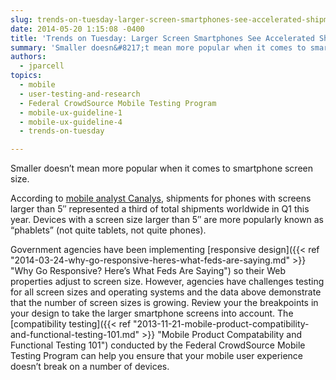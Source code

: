 ```yaml
---
slug: trends-on-tuesday-larger-screen-smartphones-see-accelerated-shipments
date: 2014-05-20 1:15:08 -0400
title: 'Trends on Tuesday: Larger Screen Smartphones See Accelerated Shipments'
summary: 'Smaller doesn&#8217;t mean more popular when it comes to smartphone screen size. According to mobile analyst Canalys, shipments for phones with screens larger than 5&#8243; represented a third of total shipments worldwide in Q1 this year. Devices with a screen size larger than 5&#8243; are more popularly known as &#8220;phablets&#8221; (not quite tablets, not quite phones). Government agencies'
authors:
  - jparcell
topics:
  - mobile
  - user-testing-and-research
  - Federal CrowdSource Mobile Testing Program
  - mobile-ux-guideline-1
  - mobile-ux-guideline-4
  - trends-on-tuesday

---
```


Smaller doesn&#8217;t mean more popular when it comes to smartphone screen size.

According to [mobile analyst Canalys](http://www.canalys.com/newsroom/third-smart-phones-shipped-q1-had-5-plus-displays), shipments for phones with screens larger than 5&#8243; represented a third of total shipments worldwide in Q1 this year. Devices with a screen size larger than 5&#8243; are more popularly known as &#8220;phablets&#8221; (not quite tablets, not quite phones).

Government agencies have been implementing [responsive design]({{< ref "2014-03-24-why-go-responsive-heres-what-feds-are-saying.md" >}} "Why Go Responsive? Here’s What Feds Are Saying") so their Web properties adjust to screen size. However, agencies have challenges testing for all screen sizes and operating systems and the data above demonstrate that the number of screen sizes is growing. Review your the breakpoints in your design to take the larger smartphone screens into account. The [compatibility testing]({{< ref "2013-11-21-mobile-product-compatibility-and-functional-testing-101.md" >}} "Mobile Product Compatability and Functional Testing 101") conducted by the Federal CrowdSource Mobile Testing Program can help you ensure that your mobile user experience doesn&#8217;t break on a number of devices.

